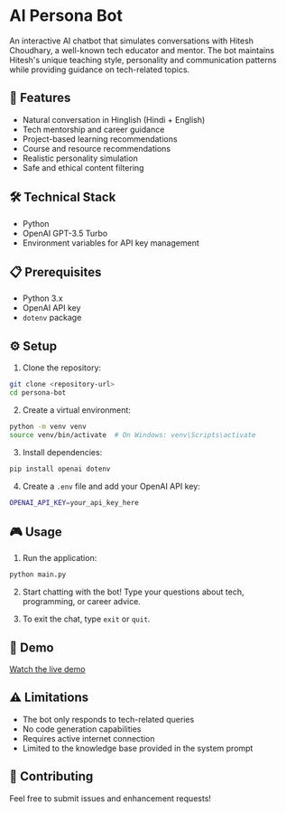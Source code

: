 # AI Persona Bot

An interactive AI chatbot that simulates conversations with Hitesh Choudhary, a well-known tech educator and mentor. The bot maintains Hitesh's unique teaching style, personality and communication patterns while providing guidance on tech-related topics.

## 🚀 Features

- Natural conversation in Hinglish (Hindi + English)
- Tech mentorship and career guidance
- Project-based learning recommendations
- Course and resource recommendations
- Realistic personality simulation
- Safe and ethical content filtering

## 🛠️ Technical Stack

- Python
- OpenAI GPT-3.5 Turbo
- Environment variables for API key management

## 📋 Prerequisites

- Python 3.x
- OpenAI API key
- `dotenv` package

## ⚙️ Setup

1. Clone the repository:
```bash
git clone <repository-url>
cd persona-bot
```

2. Create a virtual environment:
```bash
python -m venv venv
source venv/bin/activate  # On Windows: venv\Scripts\activate
```

3. Install dependencies:
```bash
pip install openai dotenv
```

4. Create a `.env` file and add your OpenAI API key:
```bash
OPENAI_API_KEY=your_api_key_here
```

## 🎮 Usage

1. Run the application:
```bash
python main.py
```

2. Start chatting with the bot! Type your questions about tech, programming, or career advice.

3. To exit the chat, type `exit` or `quit`.

## 🎥 Demo

[Watch the live demo](https://ik.imagekit.io/pr3lb1xyx/main.py%20-%20genai-cohort-projects%20-%20Visual%20Studio%20Code%202025-05-30%2008-29-48.mp4?updatedAt=1748576162745)

## ⚠️ Limitations

- The bot only responds to tech-related queries
- No code generation capabilities
- Requires active internet connection
- Limited to the knowledge base provided in the system prompt

## 🤝 Contributing

Feel free to submit issues and enhancement requests!
